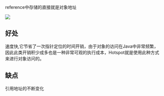 reference中存储的直接就是对象地址

![](https://youpaiyun.zongqilive.cn/image/20200529104853.png)

## 好处
速度快,它节省了一次指针定位的时间开销，由于对象的访问在Java中非常频繁，因此此类开销积少成多也是一种非常可观的执行成本，Hotspot就是使用此种方式来进行对象访问的。
## 缺点
引用地址的不断变化